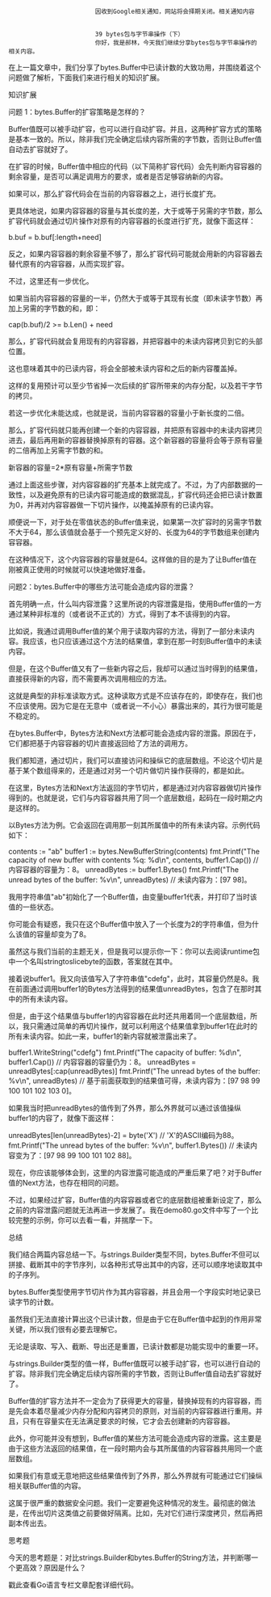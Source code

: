 
                            
                            因收到Google相关通知，网站将会择期关闭。相关通知内容
                            
                            
                            39 bytes包与字节串操作（下）
                            你好，我是郝林，今天我们继续分享bytes包与字节串操作的相关内容。

在上一篇文章中，我们分享了bytes.Buffer中已读计数的大致功用，并围绕着这个问题做了解析，下面我们来进行相关的知识扩展。

知识扩展

问题 1：bytes.Buffer的扩容策略是怎样的？

Buffer值既可以被手动扩容，也可以进行自动扩容。并且，这两种扩容方式的策略是基本一致的。所以，除非我们完全确定后续内容所需的字节数，否则让Buffer值自动去扩容就好了。

在扩容的时候，Buffer值中相应的代码（以下简称扩容代码）会先判断内容容器的剩余容量，是否可以满足调用方的要求，或者是否足够容纳新的内容。

如果可以，那么扩容代码会在当前的内容容器之上，进行长度扩充。

更具体地说，如果内容容器的容量与其长度的差，大于或等于另需的字节数，那么扩容代码就会通过切片操作对原有的内容容器的长度进行扩充，就像下面这样：

b.buf = b.buf[:length+need]


反之，如果内容容器的剩余容量不够了，那么扩容代码可能就会用新的内容容器去替代原有的内容容器，从而实现扩容。

不过，这里还有一步优化。

如果当前内容容器的容量的一半，仍然大于或等于其现有长度（即未读字节数）再加上另需的字节数的和，即：

cap(b.buf)/2 >= b.Len() + need


那么，扩容代码就会复用现有的内容容器，并把容器中的未读内容拷贝到它的头部位置。

这也意味着其中的已读内容，将会全部被未读内容和之后的新内容覆盖掉。

这样的复用预计可以至少节省掉一次后续的扩容所带来的内存分配，以及若干字节的拷贝。

若这一步优化未能达成，也就是说，当前内容容器的容量小于新长度的二倍。

那么，扩容代码就只能再创建一个新的内容容器，并把原有容器中的未读内容拷贝进去，最后再用新的容器替换掉原有的容器。这个新容器的容量将会等于原有容量的二倍再加上另需字节数的和。


新容器的容量=2*原有容量+所需字节数


通过上面这些步骤，对内容容器的扩充基本上就完成了。不过，为了内部数据的一致性，以及避免原有的已读内容可能造成的数据混乱，扩容代码还会把已读计数置为0，并再对内容容器做一下切片操作，以掩盖掉原有的已读内容。

顺便说一下，对于处在零值状态的Buffer值来说，如果第一次扩容时的另需字节数不大于64，那么该值就会基于一个预先定义好的、长度为64的字节数组来创建内容容器。

在这种情况下，这个内容容器的容量就是64。这样做的目的是为了让Buffer值在刚被真正使用的时候就可以快速地做好准备。

问题2：bytes.Buffer中的哪些方法可能会造成内容的泄露？

首先明确一点，什么叫内容泄露？这里所说的内容泄露是指，使用Buffer值的一方通过某种非标准的（或者说不正式的）方式，得到了本不该得到的内容。

比如说，我通过调用Buffer值的某个用于读取内容的方法，得到了一部分未读内容。我应该，也只应该通过这个方法的结果值，拿到在那一时刻Buffer值中的未读内容。

但是，在这个Buffer值又有了一些新内容之后，我却可以通过当时得到的结果值，直接获得新的内容，而不需要再次调用相应的方法。

这就是典型的非标准读取方式。这种读取方式是不应该存在的，即使存在，我们也不应该使用。因为它是在无意中（或者说一不小心）暴露出来的，其行为很可能是不稳定的。

在bytes.Buffer中，Bytes方法和Next方法都可能会造成内容的泄露。原因在于，它们都把基于内容容器的切片直接返回给了方法的调用方。

我们都知道，通过切片，我们可以直接访问和操纵它的底层数组。不论这个切片是基于某个数组得来的，还是通过对另一个切片做切片操作获得的，都是如此。

在这里，Bytes方法和Next方法返回的字节切片，都是通过对内容容器做切片操作得到的。也就是说，它们与内容容器共用了同一个底层数组，起码在一段时期之内是这样的。

以Bytes方法为例。它会返回在调用那一刻其所属值中的所有未读内容。示例代码如下：

contents := "ab"
buffer1 := bytes.NewBufferString(contents)
fmt.Printf("The capacity of new buffer with contents %q: %d\n",
 contents, buffer1.Cap()) // 内容容器的容量为：8。
unreadBytes := buffer1.Bytes()
fmt.Printf("The unread bytes of the buffer: %v\n", unreadBytes) // 未读内容为：[97 98]。


我用字符串值"ab"初始化了一个Buffer值，由变量buffer1代表，并打印了当时该值的一些状态。

你可能会有疑惑，我只在这个Buffer值中放入了一个长度为2的字符串值，但为什么该值的容量却变为了8。

虽然这与我们当前的主题无关，但是我可以提示你一下：你可以去阅读runtime包中一个名叫stringtoslicebyte的函数，答案就在其中。

接着说buffer1。我又向该值写入了字符串值"cdefg"，此时，其容量仍然是8。我在前面通过调用buffer1的Bytes方法得到的结果值unreadBytes，包含了在那时其中的所有未读内容。

但是，由于这个结果值与buffer1的内容容器在此时还共用着同一个底层数组，所以，我只需通过简单的再切片操作，就可以利用这个结果值拿到buffer1在此时的所有未读内容。如此一来，buffer1的新内容就被泄露出来了。

buffer1.WriteString("cdefg")
fmt.Printf("The capacity of buffer: %d\n", buffer1.Cap()) // 内容容器的容量仍为：8。
unreadBytes = unreadBytes[:cap(unreadBytes)]
fmt.Printf("The unread bytes of the buffer: %v\n", unreadBytes) // 基于前面获取到的结果值可得，未读内容为：[97 98 99 100 101 102 103 0]。


如果我当时把unreadBytes的值传到了外界，那么外界就可以通过该值操纵buffer1的内容了，就像下面这样：

unreadBytes[len(unreadBytes)-2] = byte('X') // 'X'的ASCII编码为88。
fmt.Printf("The unread bytes of the buffer: %v\n", buffer1.Bytes()) // 未读内容变为了：[97 98 99 100 101 102 88]。


现在，你应该能够体会到，这里的内容泄露可能造成的严重后果了吧？对于Buffer值的Next方法，也存在相同的问题。

不过，如果经过扩容，Buffer值的内容容器或者它的底层数组被重新设定了，那么之前的内容泄露问题就无法再进一步发展了。我在demo80.go文件中写了一个比较完整的示例，你可以去看一看，并揣摩一下。

总结

我们结合两篇内容总结一下。与strings.Builder类型不同，bytes.Buffer不但可以拼接、截断其中的字节序列，以各种形式导出其中的内容，还可以顺序地读取其中的子序列。

bytes.Buffer类型使用字节切片作为其内容容器，并且会用一个字段实时地记录已读字节的计数。

虽然我们无法直接计算出这个已读计数，但是由于它在Buffer值中起到的作用非常关键，所以我们很有必要去理解它。

无论是读取、写入、截断、导出还是重置，已读计数都是功能实现中的重要一环。

与strings.Builder类型的值一样，Buffer值既可以被手动扩容，也可以进行自动的扩容。除非我们完全确定后续内容所需的字节数，否则让Buffer值自动去扩容就好了。

Buffer值的扩容方法并不一定会为了获得更大的容量，替换掉现有的内容容器，而是先会本着尽量减少内存分配和内容拷贝的原则，对当前的内容容器进行重用。并且，只有在容量实在无法满足要求的时候，它才会去创建新的内容容器。

此外，你可能并没有想到，Buffer值的某些方法可能会造成内容的泄露。这主要是由于这些方法返回的结果值，在一段时期内会与其所属值的内容容器共用同一个底层数组。

如果我们有意或无意地把这些结果值传到了外界，那么外界就有可能通过它们操纵相关联Buffer值的内容。

这属于很严重的数据安全问题。我们一定要避免这种情况的发生。最彻底的做法是，在传出切片这类值之前要做好隔离。比如，先对它们进行深度拷贝，然后再把副本传出去。

思考题

今天的思考题是：对比strings.Builder和bytes.Buffer的String方法，并判断哪一个更高效？原因是什么？

戳此查看Go语言专栏文章配套详细代码。

                        
                        
                            